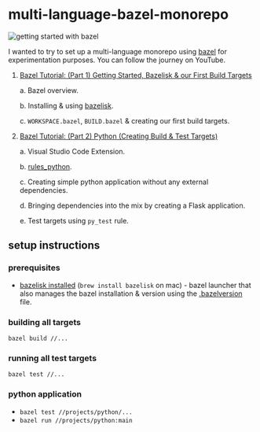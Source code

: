 # multi-language-bazel-monorepo

![getting started with bazel](https://user-images.githubusercontent.com/17026751/146653297-18db0708-f9e4-4bb3-ba2f-469be7774e25.png)

I wanted to try to set up a multi-language monorepo using [bazel](https://bazel.build/) for experimentation purposes. You can follow the journey on YouTube.

1. [Bazel Tutorial: (Part 1) Getting Started, Bazelisk & our First Build Targets](https://youtu.be/BZYj6yfA6Bs)

    a. Bazel overview.

    b. Installing & using [bazelisk](https://github.com/bazelbuild/bazelisk).

    c. `WORKSPACE.bazel`, `BUILD.bazel` & creating our first build targets.

2. [Bazel Tutorial: (Part 2) Python (Creating Build & Test Targets)]()

    a. Visual Studio Code Extension.

    b. [rules_python](https://github.com/bazelbuild/rules_python).

    c. Creating simple python application without any external dependencies. 

    d. Bringing dependencies into the mix by creating a Flask application.

    e. Test targets using `py_test` rule.

## setup instructions

### prerequisites

- [bazelisk installed](https://github.com/bazelbuild/bazelisk) (`brew install bazelisk` on mac) - bazel launcher that also manages the bazel installation & version using the [.bazelversion](./.bazelversion) file.

### building all targets

`bazel build //...`

### running all test targets

`bazel test //...`

### python application

- `bazel test //projects/python/...`
- `bazel run //projects/python:main`
